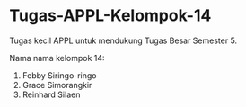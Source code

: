 # Tugas-APPL-Kelompok-14
Tugas kecil APPL untuk mendukung Tugas Besar Semester 5.

Nama nama kelompok 14:
1. Febby Siringo-ringo
2. Grace Simorangkir
3. Reinhard Silaen
